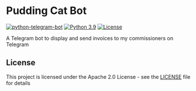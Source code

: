 # Pudding Cat Bot

[![python-telegram-bot](https://img.shields.io/badge/python-telegram-bot-13.4.1-blue.svg)](https://python-telegram-bot.org/)
[![Python 3.9](https://img.shields.io/badge/python-3.9-blue.svg)](https://www.python.org/)
[![License](https://img.shields.io/github/license/haruyuki/PuddingCatBot.svg)](https://github.com/haruyuki/PuddingCatBot/blob/master/LICENSE)

A Telegram bot to display and send invoices to my commissioners on Telegram

## License

This project is licensed under the Apache 2.0 License - see the [LICENSE](LICENSE) file for details
